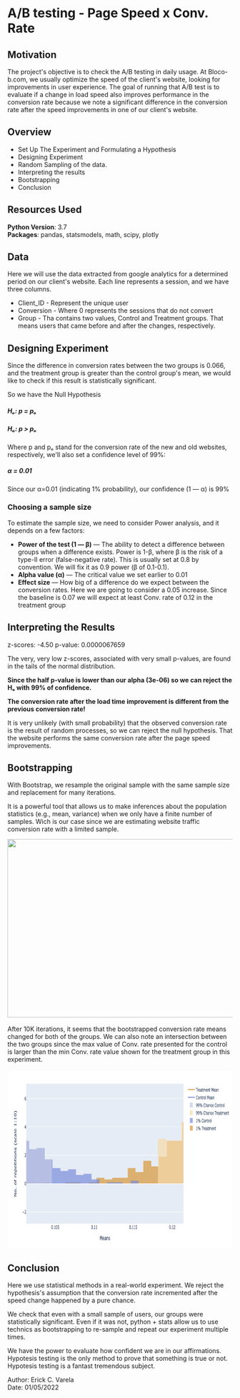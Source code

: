 # A/B testing - Page Speed x Conv. Rate

## Motivation

The project's objective is to check the A/B testing in daily usage. At Bloco-b.com, we usually optimize the speed of the client's website, looking for improvements in user experience. The goal of running that A/B test is to evaluate if a change in load speed also improves performance in the conversion rate because we note a significant difference in the conversion rate after the speed improvements in one of our client's website.

## Overview

* Set Up The Experiment and Formulating a Hypothesis
* Designing Experiment
* Random Sampling of the data.  
* Interpreting the results
* Bootstrapping 
* Conclusion

## Resources Used
 **Python Version**: 3.7<br/>
 **Packages**: pandas, statsmodels, math, scipy, plotly

## Data  
Here we will use the data extracted from google analytics for a determined period on our client's website. Each line represents a session, and we have three columns. 

* Client_ID - Represent the unique user
* Conversion -  Where 0 represents the sessions that do not convert
* Group - Tha contains two values, Control and Treatment groups. That means users that came before and after the changes, respectively.  
 
## Designing Experiment

Since the difference in conversion rates between the two groups is 0.066, and the treatment group is greater than the control group's mean, we would like to check if this result is statistically significant.

So we have the Null Hypothesis

##### Hₒ: p = pₒ

##### Hₐ: p > pₒ

Where p and pₒ stand for the conversion rate of the new and old websites, respectively, we'll also set a confidence level of 99%:

##### α = 0.01

Since our α=0.01 (indicating 1% probability), our confidence (1 — α) is 99%

### Choosing a sample size

To estimate the sample size, we need to consider Power analysis, and it depends on a few factors:

- **Power of the test (1 — β)** — The ability to detect a difference between groups when a difference exists. Power is 1-β, where β is the risk of a type-II error (false-negative rate). This is usually set at 0.8 by convention. We will fix it as 0.9 power (β of 0.1-0.1).
- **Alpha value (α)** — The critical value we set earlier to 0.01
- **Effect size** — How big of a difference do we expect between the conversion rates. Here we are going to consider a 0.05 increase. Since the baseline is 0.07 we will expect at least Conv. rate of 0.12 in the treatment group 

##  Interpreting the Results

z-scores: -4.50
p-value: 0.0000067659


The very, very low z-scores, associated with very small p-values, are found in the tails of the normal distribution.

**Since the half p-value is lower than our alpha (3e-06) so we can reject the Hₒ with 99% of confidence.**

**The conversion rate after the load time improvement is different from the previous conversion rate!**

It is very unlikely (with small probability) that the observed conversion rate is the result of random processes, so we can reject the null hypothesis. That the website performs the same conversion rate after the page speed improvements. 

## Bootstrapping
With Bootstrap, we resample the original sample with the same sample size and replacement for many iterations.

It is a powerful tool that allows us to make inferences about the population statistics (e.g., mean, variance) when we only have a finite number of samples. Wich is our case since we are estimating website traffic conversion rate with a limited sample.

<p align="center">
<img src="AB-Testing/distplot.png" width="800" height="400">
</p>

After 10K iterations, it seems that the bootstrapped conversion rate means changed for both of the groups. We can also note an intersection between the two groups since the max value of Conv. rate presented for the control is larger than the min Conv. rate value shown for the treatment group in this experiment. 

<p align="center">
<img src="AB-Testing/interception.png" width="800" height="400">
</p>

## Conclusion


Here we use statistical methods in a real-world experiment. 
We reject the hypothesis's assumption that the conversion rate incremented after the speed change happened by a pure chance. 

We check that even with a small sample of users, our groups were statistically significant. Even if it was not, python + stats allow us to use technics as bootstrapping to re-sample and repeat our experiment multiple times.

We have the power to evaluate how confident we are in our affirmations. Hypotesis testing is the only method to prove that something is true or not. Hypotesis testing is a fantast tremendous subject. 

Author: Erick C. Varela <br/>
Date: 01/05/2022
